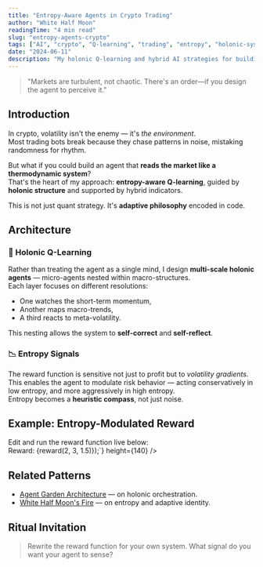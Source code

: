 ```yaml
---
title: "Entropy-Aware Agents in Crypto Trading"
author: "White Half Moon"
readingTime: "4 min read"
slug: "entropy-agents-crypto"
tags: ["AI", "crypto", "Q-learning", "trading", "entropy", "holonic-systems", "adaptive-agents"]
date: "2024-06-11"
description: "My holonic Q-learning and hybrid AI strategies for building entropy-aware crypto trading agents—designed to sense volatility, adapt behavior, and survive the storm."
---
```


<!-- SacredGeometrySVG -->

> "Markets are turbulent, not chaotic. There's an order—if you design the agent to perceive it."

## Introduction

In crypto, volatility isn't the enemy — it's *the environment*.  
Most trading bots break because they chase patterns in noise, mistaking randomness for rhythm.  

But what if you could build an agent that **reads the market like a thermodynamic system**?  
That's the heart of my approach: **entropy-aware Q-learning**, guided by **holonic structure** and supported by hybrid indicators.

This is not just quant strategy. It's **adaptive philosophy** encoded in code.

## Architecture

### 🧠 Holonic Q-Learning  
Rather than treating the agent as a single mind, I design **multi-scale holonic agents** — micro-agents nested within macro-structures.  
Each layer focuses on different resolutions:  
- One watches the short-term momentum,  
- Another maps macro-trends,  
- A third reacts to meta-volatility.

This nesting allows the system to **self-correct** and **self-reflect**.

### 📉 Entropy Signals  
The reward function is sensitive not just to profit but to *volatility gradients*.  
This enables the agent to modulate risk behavior — acting conservatively in low entropy, and more aggressively in high entropy.  
Entropy becomes a **heuristic compass**, not just noise.

## Example: Entropy-Modulated Reward

<div class="font-elegant text-mystic mb-2">Edit and run the reward function live below:</div>
<LiveCode initial={`function reward(state, action, entropy) {\n  return baseReward(state, action) + entropy * 0.42;\n}\n\nfunction baseReward(state, action) {\n  return state + action;\n}\n\n// Try it:\nrender(<div>Reward: {reward(2, 3, 1.5)}</div>);`} height={140} />

## Related Patterns
- [Agent Garden Architecture](/blog/agent-garden-architecture) — on holonic orchestration.
- [White Half Moon's Fire](/blog/white-half-moon) — on entropy and adaptive identity.

## Ritual Invitation
> Rewrite the reward function for your own system. What signal do you want your agent to sense?
